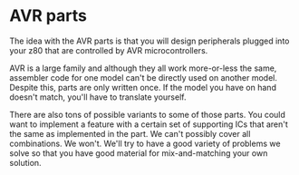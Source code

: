 # AVR parts

The idea with the AVR parts is that you will design peripherals plugged into
your z80 that are controlled by AVR microcontrollers.

AVR is a large family and although they all work more-or-less the same,
assembler code for one model can't be directly used on another model. Despite
this, parts are only written once. If the model you have on hand doesn't match,
you'll have to translate yourself.

There are also tons of possible variants to some of those parts. You could want
to implement a feature with a certain set of supporting ICs that aren't the
same as implemented in the part. We can't possibly cover all combinations. We
won't. We'll try to have a good variety of problems we solve so that you have
good material for mix-and-matching your own solution.
